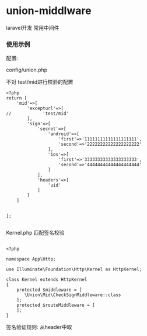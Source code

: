 # union-middlware

laravel开发 常用中间件

### 使用示例

配置:

config/union.php

不对 test/mid进行校验的配置
````
<?php
return [
    'mid'=>[
        'excepturl'=>[
//            'test/mid'
        ],
        'sign'=>[
            'secret'=>[
                'android'=>[
                    'first'=>'11111111111111111111',
                    'second'=>'22222222222222222222'
                ],
                'ios'=>[
                    'first'=>'33333333333333333333',
                    'second'=>'44444444444444444444'
                ]
            ],
            'headers'=>[
                'uid'
            ]
        ]
    ]


];


````

Kernel.php
匹配签名校验
```

<?php

namespace App\Http;

use Illuminate\Foundation\Http\Kernel as HttpKernel;

class Kernel extends HttpKernel
{
    protected $middleware = [
       \Union\Mid\CheckSignMiddleware::class
    ];
    protected $routeMiddleware = [
    ];
}

```

签名验证规则:
从header中取